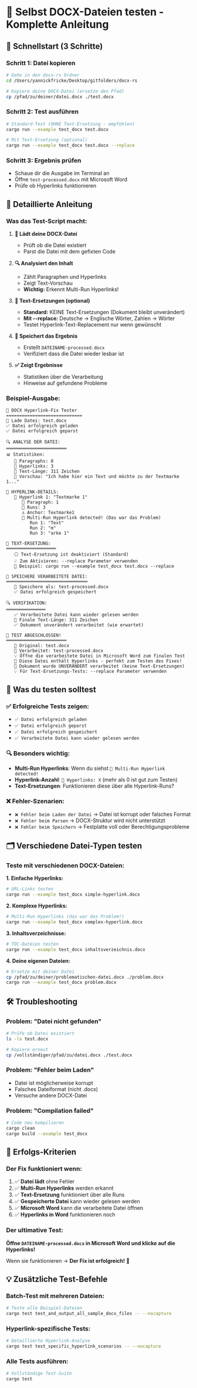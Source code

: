 # 🧪 Selbst DOCX-Dateien testen - Komplette Anleitung

## 🚀 Schnellstart (3 Schritte)

### Schritt 1: Datei kopieren
```bash
# Gehe in den docx-rs Ordner
cd /Users/yannickfricke/Desktop/gitfolders/docx-rs

# Kopiere deine DOCX-Datei (ersetze den Pfad)
cp /pfad/zu/deiner/datei.docx ./test.docx
```

### Schritt 2: Test ausführen
```bash
# Standard-Test (OHNE Text-Ersetzung - empfohlen)
cargo run --example test_docx test.docx

# Mit Text-Ersetzung (optional)
cargo run --example test_docx test.docx --replace
```

### Schritt 3: Ergebnis prüfen
- Schaue dir die Ausgabe im Terminal an
- Öffne `test-processed.docx` mit Microsoft Word
- Prüfe ob Hyperlinks funktionieren

## 📖 Detaillierte Anleitung

### Was das Test-Script macht:

1. **📄 Lädt deine DOCX-Datei**
   - Prüft ob die Datei existiert
   - Parst die Datei mit dem gefixten Code

2. **🔍 Analysiert den Inhalt**
   - Zählt Paragraphen und Hyperlinks
   - Zeigt Text-Vorschau
   - **Wichtig:** Erkennt Multi-Run Hyperlinks!

3. **🔄 Text-Ersetzungen (optional)**
   - **Standard:** KEINE Text-Ersetzungen (Dokument bleibt unverändert)
   - **Mit --replace:** Deutsche → Englische Wörter, Zahlen → Wörter
   - Testet Hyperlink-Text-Replacement nur wenn gewünscht

4. **💾 Speichert das Ergebnis**
   - Erstellt `DATEINAME-processed.docx`
   - Verifiziert dass die Datei wieder lesbar ist

5. **✅ Zeigt Ergebnisse**
   - Statistiken über die Verarbeitung
   - Hinweise auf gefundene Probleme

### Beispiel-Ausgabe:
```
🔧 DOCX Hyperlink-Fix Tester
=============================
📄 Lade Datei: test.docx
✅ Datei erfolgreich geladen
✅ Datei erfolgreich geparst

🔍 ANALYSE DER DATEI:
═══════════════════════
📊 Statistiken:
   📄 Paragraphs: 8
   🔗 Hyperlinks: 3
   📝 Text-Länge: 311 Zeichen
   👀 Vorschau: "Ich habe hier ein Text und möchte zu der Textmarke 1..."

🔗 HYPERLINK-DETAILS:
   🔗 Hyperlink 1: "Textmarke 1"
      📍 Paragraph: 1
      🏃 Runs: 3
      ⚓ Anchor: Textmarke1
      🎯 Multi-Run Hyperlink detected! (Das war das Problem)
         Run 1: "Text"
         Run 2: "m"
         Run 3: "arke 1"

🔄 TEXT-ERSETZUNG:
═══════════════════
   ⚪ Text-Ersetzung ist deaktiviert (Standard)
   💡 Zum Aktivieren: --replace Parameter verwenden
   📖 Beispiel: cargo run --example test_docx test.docx --replace

💾 SPEICHERE VERARBEITETE DATEI:
═══════════════════════════════
   📁 Speichere als: test-processed.docx
   ✅ Datei erfolgreich gespeichert

🔍 VERIFIKATION:
═══════════════
   ✅ Verarbeitete Datei kann wieder gelesen werden
   📝 Finale Text-Länge: 311 Zeichen
   ✅ Dokument unverändert verarbeitet (wie erwartet)

🎉 TEST ABGESCHLOSSEN!
═══════════════════════
   📁 Original: test.docx
   📁 Verarbeitet: test-processed.docx
   💡 Öffne die verarbeitete Datei in Microsoft Word zum finalen Test
   🎯 Diese Datei enthält Hyperlinks - perfekt zum Testen des Fixes!
   📝 Dokument wurde UNVERÄNDERT verarbeitet (keine Text-Ersetzungen)
   💡 Für Text-Ersetzungs-Tests: --replace Parameter verwenden
```

## 🎯 Was du testen solltest

### ✅ Erfolgreiche Tests zeigen:
- `✅ Datei erfolgreich geladen`
- `✅ Datei erfolgreich geparst`
- `✅ Datei erfolgreich gespeichert`
- `✅ Verarbeitete Datei kann wieder gelesen werden`

### 🔍 Besonders wichtig:
- **Multi-Run Hyperlinks**: Wenn du siehst `🎯 Multi-Run Hyperlink detected!`
- **Hyperlink-Anzahl**: `🔗 Hyperlinks: X` (mehr als 0 ist gut zum Testen)
- **Text-Ersetzungen**: Funktionieren diese über alle Hyperlink-Runs?

### ❌ Fehler-Szenarien:
- `❌ Fehler beim Laden der Datei` → Datei ist korrupt oder falsches Format
- `❌ Fehler beim Parsen` → DOCX-Struktur wird nicht unterstützt
- `❌ Fehler beim Speichern` → Festplatte voll oder Berechtigungsprobleme

## 🗂️ Verschiedene Datei-Typen testen

### Teste mit verschiedenen DOCX-Dateien:

**1. Einfache Hyperlinks:**
```bash
# URL-Links testen
cargo run --example test_docx simple-hyperlink.docx
```

**2. Komplexe Hyperlinks:**
```bash
# Multi-Run Hyperlinks (das war das Problem!)
cargo run --example test_docx complex-hyperlink.docx
```

**3. Inhaltsverzeichnisse:**
```bash
# TOC-Dateien testen
cargo run --example test_docx inhaltsverzeichnis.docx
```

**4. Deine eigenen Dateien:**
```bash
# Ersetze mit deiner Datei
cp /pfad/zu/deiner/problematischen-datei.docx ./problem.docx
cargo run --example test_docx problem.docx
```

## 🛠️ Troubleshooting

### Problem: "Datei nicht gefunden"
```bash
# Prüfe ob Datei existiert
ls -la test.docx

# Kopiere erneut
cp /vollständiger/pfad/zu/datei.docx ./test.docx
```

### Problem: "Fehler beim Laden"
- Datei ist möglicherweise korrupt
- Falsches Dateiformat (nicht .docx)
- Versuche andere DOCX-Datei

### Problem: "Compilation failed"
```bash
# Code neu kompilieren
cargo clean
cargo build --example test_docx
```

## 🎉 Erfolgs-Kriterien

### Der Fix funktioniert wenn:
1. ✅ **Datei lädt** ohne Fehler
2. ✅ **Multi-Run Hyperlinks** werden erkannt
3. ✅ **Text-Ersetzung** funktioniert über alle Runs
4. ✅ **Gespeicherte Datei** kann wieder gelesen werden  
5. ✅ **Microsoft Word** kann die verarbeitete Datei öffnen
6. ✅ **Hyperlinks in Word** funktionieren noch

### Der ultimative Test:
**Öffne `DATEINAME-processed.docx` in Microsoft Word und klicke auf die Hyperlinks!**

Wenn sie funktionieren → **Der Fix ist erfolgreich!** 🎉

## 💡 Zusätzliche Test-Befehle

### Batch-Test mit mehreren Dateien:
```bash
# Teste alle Beispiel-Dateien
cargo test test_and_output_all_sample_docx_files -- --nocapture
```

### Hyperlink-spezifische Tests:
```bash
# Detaillierte Hyperlink-Analyse
cargo test test_specific_hyperlink_scenarios -- --nocapture
```

### Alle Tests ausführen:
```bash
# Vollständige Test-Suite
cargo test
```